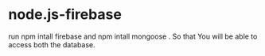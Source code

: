 # node.js-firebase
run npm intall firebase and npm intall mongoose .
So that You will be able to access both the database.
